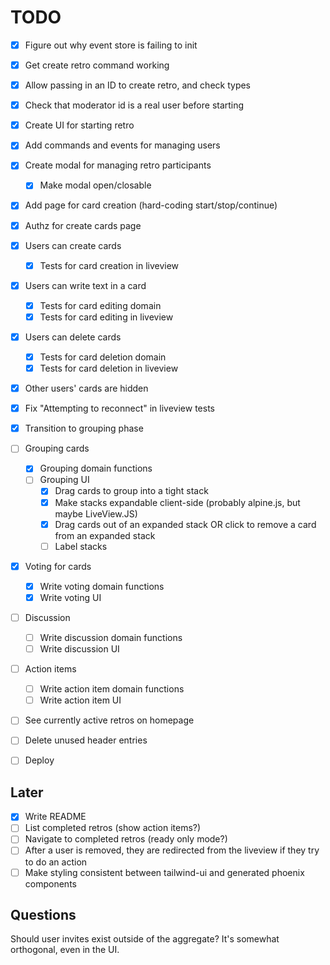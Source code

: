 # TODO

- [x] Figure out why event store is failing to init
- [x] Get create retro command working
- [x] Allow passing in an ID to create retro, and check types
- [x] Check that moderator id is a real user before starting
- [x] Create UI for starting retro
- [x] Add commands and events for managing users
- [x] Create modal for managing retro participants
  - [x] Make modal open/closable
- [x] Add page for card creation (hard-coding start/stop/continue)
- [x] Authz for create cards page
- [x] Users can create cards
  - [x] Tests for card creation in liveview
- [x] Users can write text in a card
  - [x] Tests for card editing domain
  - [x] Tests for card editing in liveview
- [x] Users can delete cards
  - [x] Tests for card deletion domain
  - [x] Tests for card deletion in liveview
- [x] Other users' cards are hidden
- [x] Fix "Attempting to reconnect" in liveview tests
- [x] Transition to grouping phase
- [ ] Grouping cards
  - [x] Grouping domain functions
  - [ ] Grouping UI
    - [x] Drag cards to group into a tight stack
    - [x] Make stacks expandable client-side (probably alpine.js, but maybe LiveView.JS)
    - [x] Drag cards out of an expanded stack OR click to remove a card from an expanded stack
    - [ ] Label stacks
- [x] Voting for cards
  - [x] Write voting domain functions
  - [x] Write voting UI
- [ ] Discussion
  - [ ] Write discussion domain functions
  - [ ] Write discussion UI
- [ ] Action items
  - [ ] Write action item domain functions
  - [ ] Write action item UI
- [ ] See currently active retros on homepage
- [ ] Delete unused header entries
- [ ] Deploy


## Later

- [x] Write README
- [ ] List completed retros (show action items?)
- [ ] Navigate to completed retros (ready only mode?)
- [ ] After a user is removed, they are redirected from the liveview if they try to do an action
- [ ] Make styling consistent between tailwind-ui and generated phoenix components

## Questions

Should user invites exist outside of the aggregate? It's somewhat orthogonal, even in the UI.
